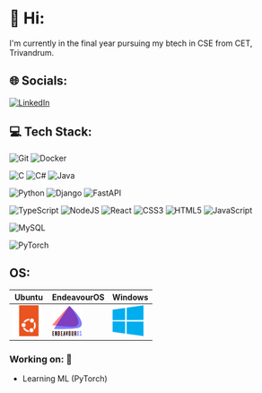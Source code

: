 # 👋 Hi:
I'm currently in the final year pursuing my btech in CSE from CET, Trivandrum.

## 🌐 Socials:
[![LinkedIn](https://img.shields.io/badge/LinkedIn-%230077B5.svg?logo=linkedin&logoColor=white)](https://linkedin.com/in/fabian-savio-dcruz-782364294) 

## 💻 Tech Stack:
![Git](https://img.shields.io/badge/git-%23F05033.svg?style=for-the-badge&logo=git&logoColor=white) ![Docker](https://img.shields.io/badge/docker-%230db7ed.svg?style=for-the-badge&logo=docker&logoColor=white)


![C](https://img.shields.io/badge/c-%2300599C.svg?style=for-the-badge&logo=c&logoColor=white) ![C#](https://img.shields.io/badge/c%23-%23239120.svg?style=for-the-badge&logo=csharp&logoColor=white) ![Java](https://img.shields.io/badge/Java-%234B3D2D.svg?style=for-the-badge&logo=java&logoColor=white)


![Python](https://img.shields.io/badge/python-3670A0?style=for-the-badge&logo=python&logoColor=ffdd54) ![Django](https://img.shields.io/badge/django-%23092E20.svg?style=for-the-badge&logo=django&logoColor=white) ![FastAPI](https://img.shields.io/badge/FastAPI-005571?style=for-the-badge&logo=fastapi) <!--![pytest](https://img.shields.io/badge/pytest-%230A9EDC.svg?style=for-the-badge&logo=pytest&logoColor=white) -->


![TypeScript](https://img.shields.io/badge/typescript-%23007ACC.svg?style=for-the-badge&logo=typescript&logoColor=white) ![NodeJS](https://img.shields.io/badge/node.js-6DA55F?style=for-the-badge&logo=node.js&logoColor=white) ![React](https://img.shields.io/badge/react-%2320232a.svg?style=for-the-badge&logo=react&logoColor=%2361DAFB) <!--![Netlify](https://img.shields.io/badge/netlify-%23000000.svg?style=for-the-badge&logo=netlify&logoColor=#00C7B7)--> <!--![.Net](https://img.shields.io/badge/.NET-5C2D91?style=for-the-badge&logo=.net&logoColor=white)--> <!--![Chakra](https://img.shields.io/badge/chakra-%234ED1C5.svg?style=for-the-badge&logo=chakraui&logoColor=white)--> <!--![Bootstrap](https://img.shields.io/badge/bootstrap-%238511FA.svg?style=for-the-badge&logo=bootstrap&logoColor=white)-->
![CSS3](https://img.shields.io/badge/css3-%231572B6.svg?style=for-the-badge&logo=css3&logoColor=white) ![HTML5](https://img.shields.io/badge/html5-%23E34F26.svg?style=for-the-badge&logo=html5&logoColor=white) ![JavaScript](https://img.shields.io/badge/javascript-%23323330.svg?style=for-the-badge&logo=javascript&logoColor=%23F7DF1E) 

<!--![JWT](https://img.shields.io/badge/JWT-black?style=for-the-badge&logo=JSON%20web%20tokens)-->

![MySQL](https://img.shields.io/badge/mysql-4479A1.svg?style=for-the-badge&logo=mysql&logoColor=white) 

![PyTorch](https://img.shields.io/badge/PyTorch-%23EE4C2C.svg?style=for-the-badge&logo=PyTorch&logoColor=white)  

## OS:

| Ubuntu | EndeavourOS | Windows
|----------|----------|----------|
<img src="https://github.com/FabiansDock/FabiansDock/blob/main/assets/ubuntu.svg" title="Ubuntu" alt="Ubuntu" width="55" height="55"/> | <img src="https://github.com/FabiansDock/FabiansDock/blob/main/assets/EndeavourOS.svg" title="EndeavourOS" alt="EndeavourOS" width="55" height="55" style="background-color: white"/> | <img src="https://github.com/FabiansDock/FabiansDock/blob/main/assets/windows.svg" title="Windows" alt="Windows" width="55" height="55"/> | 

### Working on: 🚀

- Learning ML (PyTorch)
<!--## 🏆 GitHub Trophies
![](https://github-profile-trophy.vercel.app/?username=FabiansDock&theme=radical&no-frame=false&no-bg=true&margin-w=4)

# 📊 GitHub Stats:
![](https://github-readme-stats.vercel.app/api?username=FabiansDock&theme=neon&hide_border=false&include_all_commits=false&count_private=false)<br/>
![](https://github-readme-streak-stats.herokuapp.com/?user=FabiansDock&theme=neon&hide_border=false)<br/>
![](https://github-readme-stats.vercel.app/api/top-langs/?username=FabiansDock&theme=neon&hide_border=false&include_all_commits=false&count_private=false&layout=compact)
-->
